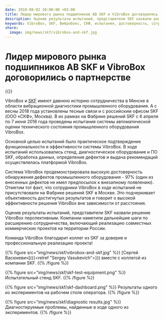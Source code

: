 ```yaml
---
date: 2018-08-02 10:00:00 +03:00
title: Лидер мирового рынка подшипников AB SKF и VibroBox договорились о партнерстве
description: Оценив результаты испытаний, представители SKF назвали решение VibroBox перспективным. Компании наметили дальнейшие шаги по расширению сотрудничества, включающий реализацию совместных коммерческих проектов на территории России.
keywords: VibroBox, SKF, Вибробокс, СКФ, испытания, достоверность, сотрудничество, результат, Минск, Москва, вибродиагностика, диагностика
share:
  image: img/news/skf/vibrobox-and-skf.jpg
---
```

# Лидер мирового рынка подшипников AB SKF и VibroBox договорились о партнерстве

{{<date>}}

VibroBox и [SKF](http://www.skf.com) имеют давнюю историю сотрудничества в Минске в области вибрационной диагностики промышленного оборудования. А с весны 2018 года установлены тесные связи и с российским офисом SKF (ООО «СКФ», Москва). В их рамках на Фабрике решений SKF с 6 апреля по 7 июня 2018 года проведены испытания системы автоматической оценки технического состояния промышленного оборудования VibroBox.

Основной целью испытаний было практическое подтверждение функциональности и эффективности системы VibroBox. В ходе испытаний использовались стенд, диагностическое оборудование и ПО SKF, обработка данных, определение дефектов и выдача рекомендаций осуществлялась платформой VibroBox.

Система VibroBox продемонстрировала высокую достоверность обнаружения дефектов промышленного оборудования - 97% (один из внесенных дефектов не имел предпосылок к внезапному появлению). Отметим тот факт, что сотрудники VibroBox в ходе испытаний  не присутствовали на Фабрике решений SKF в Москве. Это подчеркивает объективность достигнутых результатов и говорит о высокой эффективности решения VibroBox вне зависимости от расстояния.

Оценив результаты испытаний, представители SKF назвали решение VibroBox перспективным. Компании наметили дальнейшие шаги по расширению сотрудничества, включающий реализацию совместных коммерческих проектов на территории России.

Команда VibroBox благодарит коллег из SKF за доверие и профессиональную реализацию проекта!

{{% figure src="img/news/skf/vibrobox-and-skf.jpg" %}}
[Сергей Васюкевич]({{<relref "Sergey Vasukevich">}}) вместе с коллегой из компании SKF.
{{% /figure %}}

{{% figure src="img/news/skf/skf-test-equipment.png" %}}
Испытательный стенд SKF.
{{% /figure %}}

{{% figure src="img/news/skf/skf-dashboard.png" %}}
Результаты одного из экспериментов на рабочем столе оператора.
{{% /figure %}}

{{% figure src="img/news/skf/diagnostic results.jpg" %}}
Диагностируемые проблемы, найденные в ходе одного из экспериментов.
{{% /figure %}}
